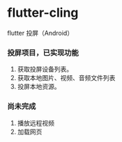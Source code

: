 # flutter-cling
flutter 投屏（Android）

### 投屏项目，已实现功能
1. 获取投屏设备列表。
2. 获取本地图片、视频、音频文件列表
3. 投屏本地资源。

### 尚未完成
1. 播放远程视频
2. 加载网页
